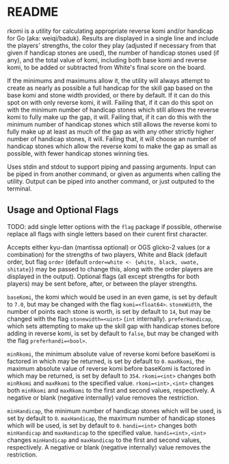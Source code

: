 # README

rkomi is a utility for calculating appropriate reverse komi and/or handicap for Go (aka: weiqi/baduk).
Results are displayed in a single line and include the players' strengths, the color they play (adjusted if necessary from that given if handicap stones are used), the number of handicap stones used (if any), and the total value of komi, including both base komi and reverse komi, to be added or subtracted from White's final score on the board.

If the minimums and maximums allow it, the utility will always attempt to create as nearly as possible a full handicap for the skill gap based on the base komi and stone width provided, or there by default.
If it can do this spot on with only reverse komi, it will.
Failing that, if it can do this spot on with the minimum number of handicap stones which still allows the reverse komi to fully make up the gap, it will.
Failing that, if it can do this with the minimum number of handicap stones which still allows the reverse komi to fully make up at least as much of the gap as with any other strictly higher number of handicap stones, it will.
Failing that, it will choose an number of handicap stones which allow the reverse komi to make the gap as small as possible, with fewer handicap stones winning ties.

Uses stdin and stdout to support piping and passing arguments.
Input can be piped in from another command, or given as arguments when calling the utility.
Output can be piped into another command, or just outputed to the terminal.

## Usage and Optional Flags

TODO: add single letter options with the `flag` package if possible, otherwise replace all flags with single letters based on their curent first character.

Accepts either kyu-dan (mantissa optional) or OGS glicko-2 values (or a combination) for the strengths of two players, White and Black (default order, but flag `order` (default `order=white <- {white, black, uwate, shitate}`) may be passed to change this, along with the order players are displayed in the output).
Optional flags (all except strengths for both players) may be sent before, after, or between the player strengths.

`baseKomi`, the komi which would be used in an even game, is set by default to `7.0`, but may be changed with the flag `komi=<float64>`.
`stoneWidth`, the number of points each stone is worth, is set by default to `14`, but may be changed with the flag `stonewidth=<uint>` (`int` internally).
`preferHandicap`, which sets attempting to make up the skill gap with handicap stones before adding in reverse komi, is set by default to `false`, but may be changed with the flag `preferhandi=<bool>`.

`minRkomi`, the minimum absolute value of reverse komi before baseKomi is factored in which may be returned, is set by default to `0`.
`maxRkomi`, the maximum absolute value of reverse komi before baseKomi is factored in which may be returned, is set by default to `354`.
`rkomi=<int>` changes both `minRkomi` and `maxRkomi` to the specified value.
`rkomi=<int>,<int>` changes both `minRkomi` and `maxRkomi` to the first and second values, respectively.
A negative or blank (negative internally) value removes the restriction.

`minHandicap`, the minimum number of handicap stones which will be used, is set by default to `0`.
`maxHandicap`, the maximum number of handicap stones which will be used, is set by default to `0`.
`handi=<int>` changes both `minHandicap` and `maxHandicap` to the specified value.
`handi=<int>,<int>` changes `minHandicap` and `maxHandicap` to the first and second values, respectively.
A negative or blank (negative internally) value removes the restriction.
